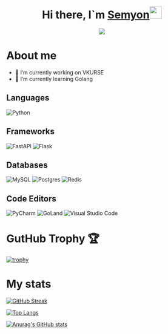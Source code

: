 <h1 align="center">Hi there, I`m <a href="https://www.linkedin.com/in/semyon-albeev-b26181288/" target="_blank">Semyon</a><img src="https://github.com/blackcater/blackcater/raw/main/images/Hi.gif" height="32"/></h1>

<!--<h3 align="center">Python backend-developer, mentor form Russia 🇷🇺</h3>
-->
<p align="center">
  <img src="https://readme-typing-svg.herokuapp.com?color=%2336BCF7&lines=Python+backend-developer"/>
</p>

# About me

- 🔭 I’m currently working on VKURSE
- 🌱 I’m currently learning Golang

## Languages
![Python](https://img.shields.io/badge/python-3670A0?style=for-the-badge&logo=python&logoColor=ffdd54)
<!--![Go](https://img.shields.io/badge/go-%2300ADD8.svg?style=for-the-badge&logo=go&logoColor=white)
-->
## Frameworks
![FastAPI](https://img.shields.io/badge/FastAPI-005571?style=for-the-badge&logo=fastapi)
![Flask](https://img.shields.io/badge/flask-%23000.svg?style=for-the-badge&logo=flask&logoColor=white)
## Databases
![MySQL](https://img.shields.io/badge/mysql-%2300f.svg?style=for-the-badge&logo=mysql&logoColor=white)
![Postgres](https://img.shields.io/badge/postgres-%23316192.svg?style=for-the-badge&logo=postgresql&logoColor=white)
![Redis](https://img.shields.io/badge/redis-%23DD0031.svg?style=for-the-badge&logo=redis&logoColor=white)
## Code Editors
![PyCharm](https://img.shields.io/badge/pycharm-143?style=for-the-badge&logo=pycharm&logoColor=black&color=black&labelColor=green)
![GoLand](https://img.shields.io/badge/GoLand-0f0f0f?&style=for-the-badge&logo=goland&logoColor=white)
![Visual Studio Code](https://img.shields.io/badge/Visual%20Studio%20Code-0078d7.svg?style=for-the-badge&logo=visual-studio-code&logoColor=white)

# GutHub Trophy 🏆
[![trophy](https://github-profile-trophy.vercel.app/?username=seemyown&theme=onedark)](https://github.com/ryo-ma/github-profile-trophy)

# My stats
[![GitHub Streak](https://streak-stats.demolab.com?user=seemyown&theme=dark&hide_border=true&date_format=j%20M%5B%20Y%5D)](https://git.io/streak-stats)

[![Top Langs](https://github-readme-stats.vercel.app/api/top-langs/?username=seemyown&layout=compact&theme=dark)](https://github.com/anuraghazra/github-readme-stats)

[![Anurag's GitHub stats](https://github-readme-stats.vercel.app/api?username=seemyown&theme=dark)](https://github.com/anuraghazra/github-readme-stats)


<!--
**seemyown/seemyown** is a ✨ _special_ ✨ repository because its `README.md` (this file) appears on your GitHub profile.

Here are some ideas to get you started:

- 🔭 I’m currently working on ...
- 🌱 I’m currently learning ...
- 👯 I’m looking to collaborate on ...
- 🤔 I’m looking for help with ...
- 💬 Ask me about ...
- 📫 How to reach me: ...
- 😄 Pronouns: ...
- ⚡ Fun fact: ...
-->
